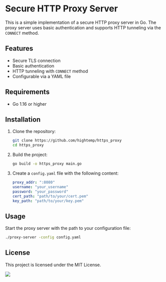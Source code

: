 # Secure HTTP Proxy Server

This is a simple implementation of a secure HTTP proxy server in Go. The proxy server uses basic authentication and supports HTTP tunneling via the `CONNECT` method.

## Features

- Secure TLS connection
- Basic authentication
- HTTP tunneling with `CONNECT` method
- Configurable via a YAML file

## Requirements

- Go 1.16 or higher

## Installation

1. Clone the repository:

    ```sh
    git clone https://github.com/hightemp/https_proxy
    cd https_proxy
    ```

2. Build the project:

    ```sh
    go build -o https_proxy main.go
    ```

3. Create a `config.yaml` file with the following content:

    ```yaml
    proxy_addr: ":8080"
    username: "your_username"
    password: "your_password"
    cert_path: "path/to/your/cert.pem"
    key_path: "path/to/your/key.pem"
    ```

## Usage

Start the proxy server with the path to your configuration file:

```sh
./proxy-server -config config.yaml
```

## License

This project is licensed under the MIT License.

[![](https://asdertasd.site/counter/https_proxy?a=1)](https://asdertasd.site/counter/https_proxy)